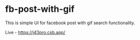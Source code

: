 # fb-post-with-gif

This is simple UI for facebook post with gif search functionality.

Live - https://j43pro.csb.app/
